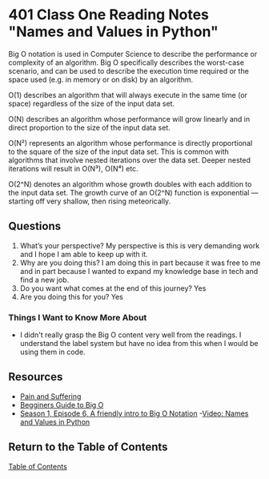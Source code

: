 # 401 Class One Reading Notes "Names and Values in Python"

Big O notation is used in Computer Science to describe the performance or complexity of an algorithm. Big O specifically describes the worst-case scenario, and can be used to describe the execution time required or the space used (e.g. in memory or on disk) by an algorithm.

O(1) describes an algorithm that will always execute in the same time (or space) regardless of the size of the input data set.

O(N) describes an algorithm whose performance will grow linearly and in direct proportion to the size of the input data set.

O(N²) represents an algorithm whose performance is directly proportional to the square of the size of the input data set. This is common with algorithms that involve nested iterations over the data set. Deeper nested iterations will result in O(N³), O(N⁴) etc.

O(2^N) denotes an algorithm whose growth doubles with each addition to the input data set. The growth curve of an O(2^N) function is exponential — starting off very shallow, then rising meteorically.

## Questions

1. What’s your perspective? My perspective is this is very demanding work and I hope I am able to keep up with it.
2. Why are you doing this? I am doing this in part because it was free to me and in part because I wanted to expand my knowledge base in tech and find a new job.
3. Do you want what comes at the end of this journey? Yes
4. Are you doing this for you? Yes

### Things I Want to Know More About

- I didn't really grasp the Big O content very well from the readings. I understand the label system but have no idea from this when I would be using them in code.

## Resources

- [Pain and Suffering](https://codefellows.github.io/code-401-python-guide/curriculum/class-01/notes/pain_suffering)
- [Begginers Guide to Big O](https://robbell.io/2009/06/a-beginners-guide-to-big-o-notation)
- [Season 1, Episode 6, A friendly intro to Big O Notation](https://www.codenewbie.org/basecs/8)
-[Video: Names and Values in Python](https://www.youtube.com/watch?v=_AEJHKGk9ns)

## Return to the Table of Contents

[Table of Contents](https://todd75.github.io/reading-notes/)